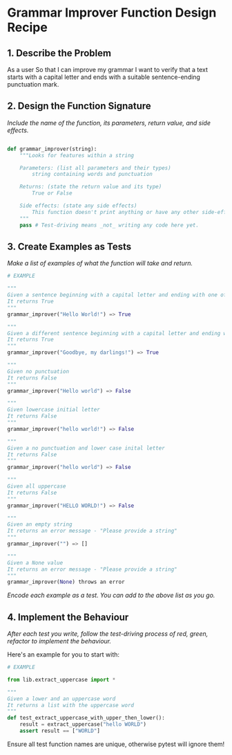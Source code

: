 # Grammar Improver Function Design Recipe


## 1. Describe the Problem

As a user
So that I can improve my grammar
I want to verify that a text starts with a capital letter and ends with a suitable sentence-ending punctuation mark.

## 2. Design the Function Signature

_Include the name of the function, its parameters, return value, and side effects._

```python

def grammar_improver(string):
    """Looks for features within a string

    Parameters: (list all parameters and their types)
        string containing words and punctuation

    Returns: (state the return value and its type)
        True or False

    Side effects: (state any side effects)
        This function doesn't print anything or have any other side-effects
    """
    pass # Test-driving means _not_ writing any code here yet.
```

## 3. Create Examples as Tests

_Make a list of examples of what the function will take and return._

```python
# EXAMPLE

"""
Given a sentence beginning with a capital letter and ending with one of .?!
It returns True
"""
grammar_improver("Hello World!") => True

"""
Given a different sentence beginning with a capital letter and ending with one of .?!
It returns True
"""
grammar_improver("Goodbye, my darlings!") => True

"""
Given no punctuation
It returns False
"""
grammar_improver("Hello world") => False

"""
Given lowercase initial letter
It returns False
"""
grammar_improver("hello world!") => False

"""
Given a no punctuation and lower case inital letter
It returns False
"""
grammar_improver("hello world") => False

"""
Given all uppercase
It returns False
"""
grammar_improver("HELLO WORLD!") => False

"""
Given an empty string
It returns an error message - "Please provide a string"
"""
grammar_improver("") => []

"""
Given a None value
It returns an error message - "Please provide a string"
"""
grammar_improver(None) throws an error
```

_Encode each example as a test. You can add to the above list as you go._

## 4. Implement the Behaviour

_After each test you write, follow the test-driving process of red, green, refactor to implement the behaviour._

Here's an example for you to start with:

```python
# EXAMPLE

from lib.extract_uppercase import *

"""
Given a lower and an uppercase word
It returns a list with the uppercase word
"""
def test_extract_uppercase_with_upper_then_lower():
    result = extract_uppercase("hello WORLD")
    assert result == ["WORLD"]
```

Ensure all test function names are unique, otherwise pytest will ignore them!
